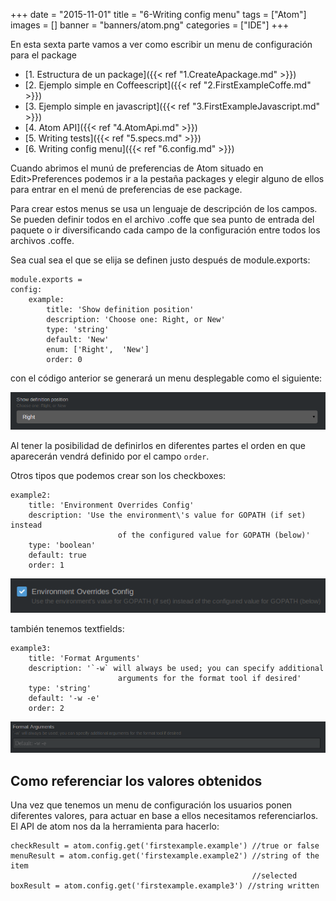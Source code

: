 +++
date = "2015-11-01"
title = "6-Writing config menu"
tags = ["Atom"]
images = []
banner = "banners/atom.png"
categories = ["IDE"]
+++

En esta sexta parte vamos a ver como escribir un menu de configuración para el package

<!--more-->
* [1. Estructura de un package]({{< ref "1.CreateApackage.md" >}})
* [2. Ejemplo simple en Coffeescript]({{< ref "2.FirstExampleCoffe.md" >}})
* [3. Ejemplo simple en javascript]({{< ref "3.FirstExampleJavascript.md" >}})
* [4. Atom API]({{< ref "4.AtomApi.md" >}})
* [5. Writing tests]({{< ref "5.specs.md" >}})
* [6. Writing config menu]({{< ref "6.config.md" >}})

Cuando abrimos el munú de preferencias de Atom situado en Edit>Preferences podemos ir a la pestaña packages y elegir alguno de ellos para entrar en el menú de preferencias de ese package.

Para crear estos menus se usa un lenguaje de descripción de los campos. Se pueden definir todos en el archivo .coffe que sea punto de entrada del paquete o ir diversificando cada campo de la configuración entre todos los archivos .coffe.

Sea cual sea el que se elija se definen justo después de module.exports:

	module.exports =
	config:
		example:
			title: 'Show definition position'
			description: 'Choose one: Right, or New'
			type: 'string'
			default: 'New'
			enum: ['Right',  'New']
			order: 0

con el código anterior se generará un menu desplegable como el siguiente:

![checkbox](https://raw.githubusercontent.com/misuher/myStaticSite/master/content/post/Atom/6.1.png)

Al tener la posibilidad de definirlos en diferentes partes el orden en que aparecerán vendrá definido por el campo `order`.

Otros tipos que podemos crear son los checkboxes:

	example2:
		title: 'Environment Overrides Config'
		description: 'Use the environment\'s value for GOPATH (if set) instead
							of the configured value for GOPATH (below)'
		type: 'boolean'
		default: true
		order: 1

![menu](https://raw.githubusercontent.com/misuher/myStaticSite/master/content/post/Atom/6.2.png)

también tenemos textfields:

	example3:
		title: 'Format Arguments'
		description: '`-w` will always be used; you can specify additional
							arguments for the format tool if desired'
		type: 'string'
		default: '-w -e'
		order: 2

![textfield](https://raw.githubusercontent.com/misuher/myStaticSite/master/content/post/Atom/6.3.png)

## Como referenciar los valores obtenidos
Una vez que tenemos un menu de configuración los usuarios ponen diferentes valores, para actuar en base a ellos necesitamos referenciarlos. El API de atom nos da la herramienta para hacerlo:

	checkResult = atom.config.get('firstexample.example') //true or false
	menuResult = atom.config.get('firstexample.example2') //string of the item
														  //selected
	boxResult = atom.config.get('firstexample.example3') //string written
